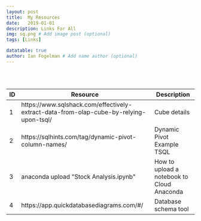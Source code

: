 ```yaml
---
layout: post
title:  My Resources
date:   2019-01-01
description: Links For All
img: sq.png # Add image post (optional)
tags: [Links]

datatable: true
author: Ian Fogelman # Add name author (optional)
---
```

<meta property="og:title" content="A collection of good reading">
<meta property="og:description" content="A blog by Ian Fogelman.">
<meta property="og:image" content="https://repository-images.githubusercontent.com/190807493/a3610e80-bed1-11e9-87ac-2a4f0aa3b2ee">
<meta property="og:url" content="https://repository-images.githubusercontent.com/190807493/a3610e80-bed1-11e9-87ac-2a4f0aa3b2ee">

<br>
<br>


<div class="container-fluid">
    <table class="datatable table table-hover table-bordered">
      <thead>
        <tr>
          <th>ID</th>
          <th>Resource</th>
          <th>Description</th>
        </tr>
      </thead>
      <tfoot>
      </tfoot>
      <tbody>
        <tr>
          <td>1</td>
          <td>https://www.sqlshack.com/effectively-extract-data-from-olap-cube-by-relying-upon-tsql/</td>
          <td>Cube details</td>
        </tr>
	<tr>
          <td>2</td>
          <td>https://sqlhints.com/tag/dynamic-pivot-column-names/</td>
          <td>Dynamic Pivot Example TSQL</td>
        </tr>
      	<tr>
          <td>3</td>
          <td>anaconda upload "Stock Analysis.ipynb"</td>
          <td>How to upload a notebook to Cloud Anaconda</td>
        </tr>
	<tr>
          <td>4</td>
          <td>https://app.quickdatabasediagrams.com/#/</td>
          <td>Database schema tool</td>
        </tr>          
      </tbody>
    </table>
  </div>
  
